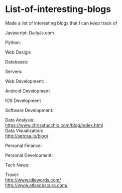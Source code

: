 # List-of-interesting-blogs
Made a list of interesting blogs that I can keep track of

Javascript:
DailyJs.com

Python:

Web Design:

Databases:

Servers:

Web Development:

Android Development

IOS Development

Software Development:

Data Analysis:
<br>https://www.chrisstucchio.com/blog/index.html
<br>Data Visualization:<br>
http://setosa.io/blog/

Personal Finance:

Personal Development:

Tech News:

Travel:
<br>http://www.idlewords.com/
<br>http://www.atlasobscura.com/
